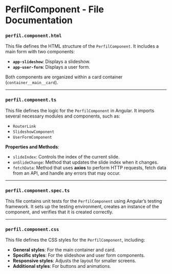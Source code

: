 # PerfilComponent - File Documentation

### `perfil.component.html`
This file defines the HTML structure of the `PerfilComponent`. It includes a main form with two components:

- **`app-slideshow`**: Displays a slideshow.
- **`app-user-form`**: Displays a user form.

Both components are organized within a card container (`container__main__card`).

---

### `perfil.component.ts`
This file defines the logic for the `PerfilComponent` in Angular. It imports several necessary modules and components, such as:

- `RouterLink`
- `SlideshowComponent`
- `UserFormComponent`

**Properties and Methods**:
- `slideIndex`: Controls the index of the current slide.
- `onSlideChange`: Method that updates the slide index when it changes.
- `fetchData`: Method that uses **axios** to perform HTTP requests, fetch data from an API, and handle any errors that may occur.

---

### `perfil.component.spec.ts`
This file contains unit tests for the `PerfilComponent` using Angular’s testing framework. It sets up the testing environment, creates an instance of the component, and verifies that it is created correctly.

---

### `perfil.component.css`
This file defines the CSS styles for the `PerfilComponent`, including:

- **General styles**: For the main container and card.
- **Specific styles**: For the slideshow and user form components.
- **Responsive styles**: Adjusts the layout for smaller screens.
- **Additional styles**: For buttons and animations.
